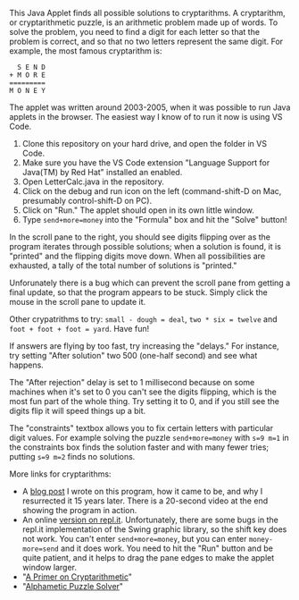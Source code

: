 This Java Applet finds all possible solutions to cryptarithms. A cryptarithm,
or cryptarithmetic puzzle, is an arithmetic problem made up of words. To solve
the problem, you need to find a digit for each letter so that the problem is
correct, and so that no two letters represent the same digit. For example,
the most famous cryptarithm is:

```
  S E N D
+ M O R E
=========
M O N E Y
```

The applet was written around 2003-2005, when it was possible to run Java
applets in the browser. The easiest way I know of to run it now is using
VS Code.

1. Clone this repository on your hard drive, and open the folder in VS Code.
1. Make sure you have the VS Code extension "Language Support for Java(TM)
   by Red Hat" installed an enabled.
1. Open LetterCalc.java in the repository.
1. Click on the debug and run icon on the left (command-shift-D on Mac,
   presumably control-shift-D on PC).
1. Click on "Run." The applet should open in its own little window.
1. Type `send+more=money` into the "Formula" box and hit the "Solve" button!

In the scroll pane to the right, you should see digits flipping over as the program
iterates through possible solutions; when a solution is found, it is "printed"
and the flipping digits move down. When all possibilities are exhausted, a
tally of the total number of solutions is "printed."

Unforunately there is a bug which can prevent the scroll pane from getting a
final update, so that the program appears to be stuck. Simply click the mouse
in the scroll pane to update it.

Other crypatrithms to try: `small - dough = deal`, `two * six = twelve`
and `foot + foot + foot = yard`. Have fun!

If answers are flying by too fast, try increasing the "delays." For
instance, try setting "After solution" two 500 (one-half second) and
see what happens.

The "After rejection" delay is set to 1 millisecond because on some
machines when it's set to 0 you can't see the digits flipping, which is the
most fun part of the whole thing. Try setting it to 0, and if you still see
the digits flip it will speed things up a bit.

The "constraints" textbox allows you to fix certain letters with particular digit
values. For example solving the puzzle `send+more=money` with `s=9 m=1` in the
constraints box finds the solution faster and with many fewer tries; putting
`s=9 m=2` finds no solutions.

More links for cryptarithms:

- A [blog post](https://nat.familykuhn.net/2020/01/cryptarithm/) I wrote on this program, how it came to be, and why I resurrected it 15 years later. There is a 20-second video at the end showing
  the program in action.
- An online [version on repl.it](https://repl.it/@NatKuhn/LetterCalc).
  Unfortunately, there are some bugs in the repl.it implementation of the Swing
  graphic library, so the shift key does not work. You can't enter `send+more=money`,
  but you can enter `money-more=send` and it does work. You need to hit the "Run"
  button and be quite patient, and it helps to drag the pane edges to make the
  applet window larger.
- "[A Primer on Cryptarithmetic](http://cryptarithms.awardspace.us/primer.html)"
- "[Alphametic Puzzle Solver](http://www.tkcs-collins.com/truman/alphamet/alpha_solve.shtml)"
